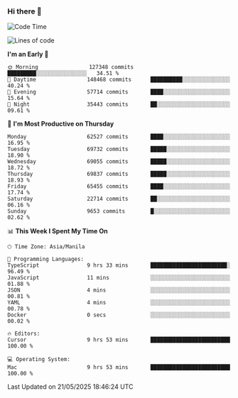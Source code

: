 ### Hi there 👋

<!--START_SECTION:waka-->
![Code Time](http://img.shields.io/badge/Code%20Time-6%2C053%20hrs%2031%20mins-blue)

![Lines of code](https://img.shields.io/badge/From%20Hello%20World%20I%27ve%20Written-131.6%20million%20lines%20of%20code-blue)

**I'm an Early 🐤** 

```text
🌞 Morning                127348 commits      █████████░░░░░░░░░░░░░░░░   34.51 % 
🌆 Daytime                148468 commits      ██████████░░░░░░░░░░░░░░░   40.24 % 
🌃 Evening                57714 commits       ████░░░░░░░░░░░░░░░░░░░░░   15.64 % 
🌙 Night                  35443 commits       ██░░░░░░░░░░░░░░░░░░░░░░░   09.61 % 
```
📅 **I'm Most Productive on Thursday** 

```text
Monday                   62527 commits       ████░░░░░░░░░░░░░░░░░░░░░   16.95 % 
Tuesday                  69732 commits       █████░░░░░░░░░░░░░░░░░░░░   18.90 % 
Wednesday                69055 commits       █████░░░░░░░░░░░░░░░░░░░░   18.72 % 
Thursday                 69837 commits       █████░░░░░░░░░░░░░░░░░░░░   18.93 % 
Friday                   65455 commits       ████░░░░░░░░░░░░░░░░░░░░░   17.74 % 
Saturday                 22714 commits       ██░░░░░░░░░░░░░░░░░░░░░░░   06.16 % 
Sunday                   9653 commits        █░░░░░░░░░░░░░░░░░░░░░░░░   02.62 % 
```


📊 **This Week I Spent My Time On** 

```text
🕑︎ Time Zone: Asia/Manila

💬 Programming Languages: 
TypeScript               9 hrs 33 mins       ████████████████████████░   96.49 % 
JavaScript               11 mins             ░░░░░░░░░░░░░░░░░░░░░░░░░   01.88 % 
JSON                     4 mins              ░░░░░░░░░░░░░░░░░░░░░░░░░   00.81 % 
YAML                     4 mins              ░░░░░░░░░░░░░░░░░░░░░░░░░   00.78 % 
Docker                   0 secs              ░░░░░░░░░░░░░░░░░░░░░░░░░   00.02 % 

🔥 Editors: 
Cursor                   9 hrs 53 mins       █████████████████████████   100.00 % 

💻 Operating System: 
Mac                      9 hrs 53 mins       █████████████████████████   100.00 % 
```


 Last Updated on 21/05/2025 18:46:24 UTC
<!--END_SECTION:waka-->


<!--
**rad182/rad182** is a ✨ _special_ ✨ repository because its `README.md` (this file) appears on your GitHub profile.

Here are some ideas to get you started:

- 🔭 I’m currently working on ...
- 🌱 I’m currently learning ...
- 👯 I’m looking to collaborate on ...
- 🤔 I’m looking for help with ...
- 💬 Ask me about ...
- 📫 How to reach me: ...
- 😄 Pronouns: ...
- ⚡ Fun fact: ...
-->
